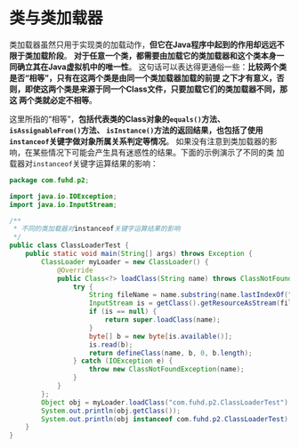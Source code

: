 类与类加载器
===========================================================================
类加载器虽然只用于实现类的加载动作，**但它在Java程序中起到的作用却远远不限于类加载阶段**。
**对于任意一个类，都需要由加载它的类加载器和这个类本身一同确立其在Java虚拟机中的唯一性**。
这句话可以表达得更通俗一些：**比较两个类是否“相等”，只有在这两个类是由同一个类加载器加载的前提
之下才有意义，否则，即使这两个类是来源于同一个Class文件，只要加载它们的类加载器不同，那这
两个类就必定不相等**。

这里所指的“相等”，**包括代表类的Class对象的`equals()`方法、`isAssignableFrom()`方法、
`isInstance()`方法的返回结果，也包括了使用`instanceof`关键字做对象所属关系判定等情况**。
如果没有注意到类加载器的影响，在某些情况下可能会产生具有迷惑性的结果。下面的示例演示了不同的类
加载器对`instanceof`关键字运算结果的影响：
```java
package com.fuhd.p2;

import java.io.IOException;
import java.io.InputStream;

/**
 * 不同的类加载器对instanceof关键字运算结果的影响
 */
public class ClassLoaderTest {
    public static void main(String[] args) throws Exception {
        ClassLoader myLoader = new ClassLoader() {
            @Override
            public Class<?> loadClass(String name) throws ClassNotFoundException {
                try {
                    String fileName = name.substring(name.lastIndexOf(".") + 1) + ".class";
                    InputStream is = getClass().getResourceAsStream(fileName);
                    if (is == null) {
                        return super.loadClass(name);
                    }
                    byte[] b = new byte[is.available()];
                    is.read(b);
                    return defineClass(name, b, 0, b.length);
                } catch (IOException e) {
                    throw new ClassNotFoundException(name);
                }
            }
        };
        Object obj = myLoader.loadClass("com.fuhd.p2.ClassLoaderTest").newInstance();
        System.out.println(obj.getClass());
        System.out.println(obj instanceof com.fuhd.p2.ClassLoaderTest);
    }
}
```





